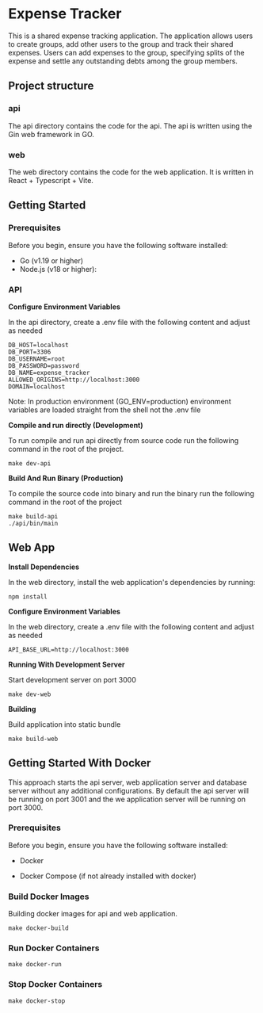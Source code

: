 # Expense Tracker

This is a shared expense tracking application. The application allows users to create groups, add other users to the group and track their shared expenses. Users can add expenses to the group, specifying splits of the expense and settle any outstanding debts among the group members. 

## Project structure

### api

The api directory contains the code for the api. The api is written using the Gin web framework in GO.

### web

The web directory contains the code for the web application. It is written in React + Typescript + Vite. 


## Getting Started
### Prerequisites
Before you begin, ensure you have the following software installed:

- Go (v1.19 or higher)
- Node.js (v18 or higher):


### API 

**Configure Environment Variables**

In the api directory, create a .env file with the following content and adjust as needed

```
DB_HOST=localhost
DB_PORT=3306
DB_USERNAME=root
DB_PASSWORD=password
DB_NAME=expense_tracker
ALLOWED_ORIGINS=http://localhost:3000 
DOMAIN=localhost
```

Note: In production environment (GO_ENV=production) environment variables are loaded straight from the shell not the .env file

**Compile and run directly (Development)**

To run compile and run api directly from source code run the following command in the root of the project.

```
make dev-api
```

**Build And Run Binary (Production)**

To compile the source code into binary and run the binary run the following command in the root of the project

```
make build-api 
./api/bin/main 
```

## Web App

**Install Dependencies**

In the web directory, install the web application's dependencies by running:

```
npm install
```

**Configure Environment Variables**

In the web directory, create a .env file with the following content and adjust as needed

```
API_BASE_URL=http://localhost:3000
```

**Running With Development Server**

Start development server on port 3000

```
make dev-web
```

**Building**

Build application into static bundle

```
make build-web
```

## Getting Started With Docker

This approach starts the api server, web application server and database server without any additional configurations. By default the api server will be running on port 3001 and the we application server will be running on port 3000.
### Prerequisites
Before you begin, ensure you have the following software installed:

- Docker 

- Docker Compose (if not already installed with docker)

### Build Docker Images

Building docker images for api and web application.
```
make docker-build
```

### Run Docker Containers

```
make docker-run
```


### Stop Docker Containers

```
make docker-stop
```





